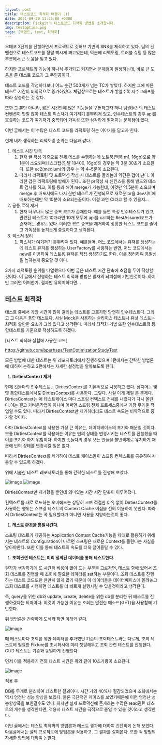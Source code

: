 ```yaml
---
layout: post
title: 테스트코드 최적화 여행기 (1)
date: 2021-09-30 11:35:00 +0300
description: Pickgit의 테스트코드 최적화 방법을 소개합니다.
img: testoptima.png
tags: [백엔드, test, 최적화]
---
```


우테코 3단계를 진행하면서 프로젝트로 깃허브 기반의 SNS를 제작하고 있다. 팀의 컨벤션으로 테스트코드를 정말 빡시게 짜고있는데, 덕분에 리팩토링, 트러블 슈팅 등 많은 부분에서 큰 도움을 얻고 있다.

하지만 프로젝트의 기능이 하나식 추가되고 커지면서 문제점이 발생하는데, 바로 큰 도움을 준 테스트 코드가 그 주인공이다.

테스트 코드를 작성하다보니 어느 순간 500개가 넘는 TC가 쌓였다. 하지만 그에 따른 테스트 시간이 비약적으로 증가하였다. 체감상으로는 테스트가 쌓일수록 지수그래프를 따라 상승하는 것 같다.

또한 그 뿐만 아니라, 짧은 시간안에 많은 기능들을 구현하고자 하니 팀원들간의 테스트 컨벤션이 맞질 않아 테스트 픽스쳐가 여기저기 흩뿌려져 있고, 인수테스트의 경우 api를 호출하는 코드가 여기저기 중복되어 가독성 또한 심각하게 떨어지는 문제점이 있다.

이번 글에서는 이 수많은 테스트 코드를 리팩토링 하는 이야기를 담고자 한다.

현재 내가 생각하는 리팩토링 순위는 다음과 같다.

1. 테스트 시간 단축
   1. 현재 글 작성 기준으로 전체 테스를 수행하는데 노트북(맥북 m1, 16gb)으로 약 1분이 소요되며테스크탑(인텔 10400, 16gb)의 경우는 약 3분 30초가 소요된다. 또한 ec2(medium)의 경우 는 약 4~5분이 소요된다.
   2. 따라서 리팩토링 및 프로덕션 작성 시 테스트를 돌리는데 약간은 겁이 난다. 이러한 겁은 리팩토링에 방해가 된다.. 또한 pr작성 시 젠킨스를 통해 빌드와 테스트 검사를 하고, 이를 통과 해야 merge가 가능한데, 이것만 약 5분이 소요되며 merge 후 배포시에도 다시 한번 테스트가 진행되므로 새로운 pr을 dev서버에 배포하는데만 약 10분이 소요되는꼴이다. 이걸 과연 CI라고 할 수 있을지...
2. 공통 로직 제거
   1. 현재 너무나도 많은 중복 코드가 존재한다. 예를 들면 특정 인수테스트가 있고, 관련된 테스트가 10개라면 10개 모두에 api를 call하는 RestAssured코드가 존재하는 경우도 있다. 이러한 코드 중복을 제거하여 장황한 테스트 코드를 줄이고 가독성을 높히는게 중요하다고 생각된다.
3. 픽스쳐 정리
   1. 픽스쳐가 여기저기 흩뿌려져 있다. 예를들어, 어느 코드에서는 유저를 생성하는데 테스트 유저를 생성하는 UserFactory를 사용하는 반면, 어느 코드에서는 new를 이용하여 테스트용 유저를 직접 생성하기도 한다. 이를 정리하여 통일성을 높히는게 중요할 것 이다.

3가지 리팩토링 순위를 나열했으나 이번 글은 테스트 시간 단축에 초점을 두어 작성할 것이다. 이 글에서 진행하는 테스트 최적화 방법은 필자의 뇌피셜에 기반한것이다. 하지만 그러면 어떠한가. 결과만 유의미하다면...

## 테스트 최적화

테스트 중에서 가장 시간이 많이 걸리는 테스트를 고르자면 당연히 인수테스트다. 그리고 그 다음은 통합 테스트다. 사실 Mock을 사용하는 슬라이스 테스트나 유닛 테스트는 최적화 할만한 요소가 그리 없다고 생각된다. 따라서 최적화 기법 또한 인수테스트와 통합테스트를 기준으로 작성하도록 하겠다.

[테스트 최적화 실험에 사용한 코드]

https://github.com/bperhaps/TestOptimizationStudyTest

모든 방법에 대한 테스트는 위 레포지토리에서 진행하였으며 1편에서는 간략한 방법론에 대하여 논하고 2편에서는 자세한 설정법을 알아보도록 한다.

1. **DirtiesContext 제거**

현재 깃들다의 인수테스트는 DirtiesContext를 기본적으로 사용하고 있다. 심지어는 몇몇 통합테스트에서도 DirtiesContext를 사용한다. 그렇다. 사실 이게 제일 큰 문제다. DirtiesContext는 매 테스트케이스 마다 스프링 컨텍스트 전체를 내렸다가 다시 올린다.이는 결고 가벼운작업이 아니며 어쩌면 스프링 전체 프로세스중에서 가장 무거운 작업일 수도 있다. 따라서 DirtiesContext만 제거하더라도 테스트 속도는 비약적으로 증가할 것이다.

아마 DirtiesContext를 사용한 가장 큰 이유는, 데이터베이스의 초기화 때문일 것이다. 보통 DirtiesContext를 사용하는 이유는 빈의 상태를 변경시키는 테스트를 진행했을 때 이를 초기화 하기 위함이다. 하지만 깃들다의 경우 모든 빈들을 불변객체로 유지하기 때문에 빈의 상태를 변경시킬 일은 없다.

따라서 DirtiesContext를 제거하여 테스트 케이스들이 스프링 컨텍스트를 공유하여 사용할 수 있도록 하겠다.

위에 서술한 테스트 레포지토리를 통해 간략한 테스트를 진행해 보았다.

![image](https://user-images.githubusercontent.com/33603557/136336142-28cf4830-d8d0-4271-bb89-8443f7d9bd2c.png)
![image](https://user-images.githubusercontent.com/33603557/136336247-f2cec1ee-252e-4c3f-9080-709503dacbd3.png)

DirtiesContext만 제거했을 뿐인데 의미있는 시간 시간 단축이 이루어졌다.

컨텍스트를 새로 로드하는 오버헤드는 상당히 크며 적절한 이유 없이 DirtiesContext를 사용하는 행위는 스프링 테스트의 Context Cache 이점을 전혀 이용하지 못한다. 따라서 DirtiesContext는 꼭 필요할때가 아니면 사용을 지양하는것이 좋다.

1. **테스트 환경을 통일시킨다.**

스프링 테스트가 제공하는 Application Context Cache기능을 제대로 활용하기 위해서는 테스트의 Configuration이 다르면 스프링은 새로운 Context를 올린다는 사실을 알아야한다. 또한 이를 통해 테스트의 속도를 더욱 끌어올릴 수 있다.

1. **조회관련 테스트는, 미리 정의된 데이터를 통해 테스트한다.**

필자가 생각하기에 또 시간적 비용이 많이 드는 부분을 고르자면, 테스트 함에 있어서 조회 테스트를 진행할 때 조회에 필요한 데이터를 set하는 부분이다. 조회 테스트를 진행하는 테스트 코드또한 만만치 않게 많기 때문에 이 데이터들을 데이터베이스에 올려놓고 조회 테스트를 시행하면 테스트를 더 빠르게 실행시킬 수 있을것이라고 생각한다.

즉, query를 위한 db와 update, create, delete를 위한 db를 분리한 뒤 테스트를 진행하겠다는 의미이다. 이것이 가능한 이유는 조회는 안전한 메소드(GET)을 사용함에 기반한다.

위 방법론을 간략하게 도식화 하면 아래와 같다.

![image](https://user-images.githubusercontent.com/33603557/136336314-61f50915-9302-42f1-86b1-88f7c980cd8e.png)

매 테스트마다 조회를 위한 데이터를 추가했던 기존의 조회테스트와는 다르게, 조회 테스트에 필요한 Fixture를 초시화시에 미리 셋팅해두고 조회 관련 테스트를 진행한다. CUD 테스트는 기존과 동일하게 진행한다.

먼저 이를 적용하기 전의 테스트 시간은 위와 같이 10초가량이 소요된다.

![image](https://user-images.githubusercontent.com/33603557/136336350-abb0ed4c-93bc-4f0f-83ae-a4a0135d0182.png)


적용 후

DB를 두개로 분리하여 테스트한 결과이다. 시간 거의 40%나 절감되었으며 조회에서는 역시 엄청난 성능 향상을 보였다. 물론 극단적인 케이스를 보였기때문에 이런 엄청난 성능향상폭을 보인걸수도 있다. 하지만 실제 프로덕션에 존재하는 수많은 read관련 테스트의 개수를 생각한다면, 적용시 테스트 시간을 극적으로 줄일 수 있을 것이라고 생각한다.

이번 글에서는 테스트 최적화의 방법론과 테스트 결과에 대하여 간단하게 논해 보았다. 다음글에서는 실제 프로젝트에 방법론을 적용하고, 그 결과를 살펴본다. 또한 각 방법의 자세한 방법에 대하여 논한다.
